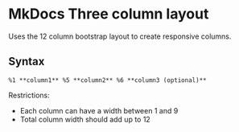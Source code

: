 # MkDocs Three column layout

Uses the 12 column bootstrap layout to create responsive columns.

## Syntax
```
%1 **column1** %5 **column2** %6 **column3 (optional)**
```

Restrictions:

- Each column can have a width between 1 and 9
- Total column width should add up to 12
